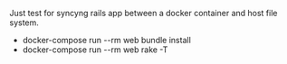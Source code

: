 Just test for syncyng rails app between a docker container and host file system.

- docker-compose run --rm web bundle install
- docker-compose run --rm web rake -T
